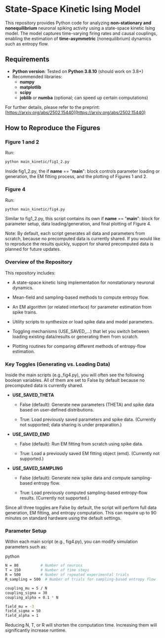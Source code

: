 # State-Space Kinetic Ising Model

This repository provides Python code for analyzing **non-stationary and nonequilibrium** neuronal spiking activity using a state-space kinetic Ising model. The model captures time-varying firing rates and causal couplings, enabling the estimation of **time-asymmetric** (nonequilibrium) dynamics such as entropy flow.

## Requirements

- **Python version**: Tested on **Python 3.8.10** (should work on 3.8+)
- Recommended libraries:
  - **numpy**
  - **matplotlib**
  - **scipy**
  - **joblib** or **numba** (optional; can speed up certain computations)

For further details, please refer to the preprint:  
[https://arxiv.org/abs/2502.15440](https://arxiv.org/abs/2502.15440)

## How to Reproduce the Figures

### Figure 1 and 2

Run:
```bash
python main_kinetic/fig1_2.py
```
Inside fig1_2.py, the if __name__ == "__main__": block controls parameter loading or generation, the EM fitting process, and the plotting of Figures 1 and 2.

### Figure 4
Run:
```bash
python main_kinetic/fig4.py
```
Similar to fig1_2.py, this script contains its own if __name__ == "__main__": block for parameter setup, data loading/generation, and final plotting of Figure 4.

Note: By default, each script generates all data and parameters from scratch, because no precomputed data is currently shared. If you would like to reproduce the results quickly, support for shared precomputed data is planned for future updates.

### Overview of the Repository
This repository includes:

- A state-space kinetic Ising implementation for nonstationary neuronal dynamics.

- Mean-field and sampling-based methods to compute entropy flow.

- An EM algorithm (or related interface) for parameter estimation from spike trains.

- Utility scripts to synthesize or load spike data and model parameters.

- Toggling mechanisms (USE_SAVED_...) that let you switch between loading existing data/results or generating them from scratch.

- Plotting routines for comparing different methods of entropy-flow estimation.

### Key Toggles (Generating vs. Loading Data)
Inside the main scripts (e.g.,fig4.py), you will often see the following boolean variables. All of them are set to False by default because no precomputed data is currently shared.

- **USE_SAVED_THETA**

  - False (default): Generate new parameters (THETA) and spike data based on user-defined distributions.

  - True: Load previously saved parameters and spike data. (Currently not supported; data sharing is under preparation.)

- **USE_SAVED_EMD**

  - False (default): Run EM fitting from scratch using spike data.

  - True: Load a previously saved EM fitting object (emd). (Currently not supported.)

- **USE_SAVED_SAMPLING**

  - False (default): Generate new spike data and compute sampling-based entropy flow.

  - True: Load previously computed sampling-based entropy-flow results. (Currently not supported.)

Since all three toggles are False by default, the script will perform full data generation, EM fitting, and entropy computation. This can require up to 90 minutes on standard hardware using the default settings.

### Parameter Setup
Within each main script (e.g., fig4.py), you can modify simulation parameters such as:

python
```bash
N = 80          # Number of neurons
T = 150         # Number of time steps
R = 500         # Number of repeated experimental trials 
R_sampling = 500  # Number of trials for sampling-based entropy flow

coupling_mu = 5 / N
coupling_sigma = 30
coupling_alpha = 0.1 * N

field_mu = -3
field_sigma = 50
field_alpha = 1
```
Reducing N, T, or R will shorten the computation time.
Increasing them will significantly increase runtime.


